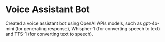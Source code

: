 # Voice Assistant Bot
Created a voice assistant bot using OpenAI APIs models, such as gpt-4o-mini (for generating response), Whispher-1 (for converting speech to text) and TTS-1 (for converting text to speech).


